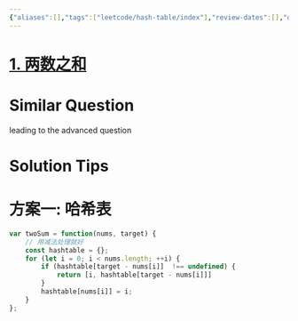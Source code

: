 ```yaml
---
{"aliases":[],"tags":["leetcode/hash-table/index"],"review-dates":[],"dg-publish":true,"difficulty":"easy","date-created":"2023-05-24-Wed, 4:25:58 pm","date-modified":"2023-05-26-Fri, 2:50:04 pm","permalink":"/programming/basic/leetcode/1. 两数之和/","dgPassFrontmatter":true}
---
```



# [1. 两数之和](https://leetcode.cn/problems/two-sum/)

# Similar Question

leading to the advanced question

# Solution Tips

# 方案一: 哈希表

```js
var twoSum = function(nums, target) {
    // 用减法处理就好
    const hashtable = {};
    for (let i = 0; i < nums.length; ++i) {
        if (hashtable[target - nums[i]]  !== undefined) {
            return [i, hashtable[target - nums[i]]]
        }
        hashtable[nums[i]] = i;
    }
};
```
